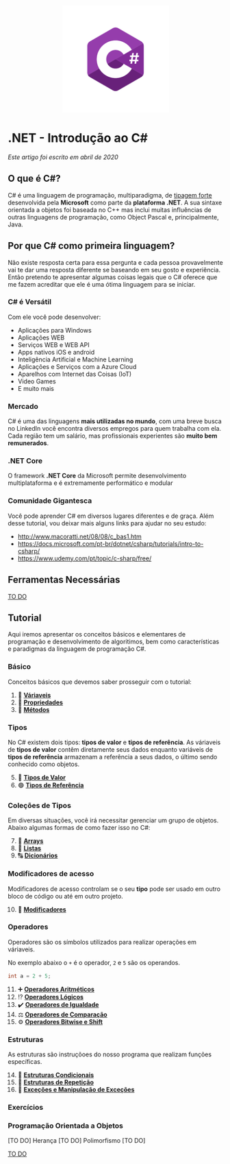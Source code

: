 <p align="center">
     <img src="/Images/csharp_logo.png" alt="C#" width="250px" />
</p>

# .NET - Introdução ao C# 
*Este artigo foi escrito em abril de 2020*

## O que é C#?

C# é uma linguagem de programação, multiparadigma, de [tipagem forte](https://github.com/Pampa-Devs/articles/blob/master/typing.md)
desenvolvida pela **Microsoft** como parte da **plataforma .NET**. A sua sintaxe orientada a objetos foi baseada no C++ mas inclui muitas influências de outras linguagens
de programação, como Object Pascal e, principalmente, Java.

## Por que C# como primeira linguagem?

Não existe resposta certa para essa pergunta e cada pessoa provavelmente vai te dar uma resposta diferente se baseando em seu gosto e experiência. 
Então pretendo te apresentar algumas coisas legais que o C# oferece que me fazem acreditar que ele é uma ótima linguagem para se iniciar.

### C# é Versátil

Com ele você pode desenvolver:
* Aplicações para Windows
* Aplicações WEB
* Serviços WEB e WEB API
* Apps nativos iOS e android
* Inteligência Artificial e Machine Learning
* Aplicações e Serviços com a Azure Cloud
* Aparelhos com Internet das Coisas (IoT) 
* Video Games
* E muito mais

### Mercado

C# é uma das linguagens **mais utilizadas no mundo**, com uma breve busca no LinkedIn você encontra diversos empregos para quem trabalha com ela.
Cada região tem um salário, mas profissionais experientes são **muito bem remunerados**.

### .NET Core

O framework **.NET Core** da Microsoft permite desenvolvimento multiplataforma e é extremamente performático e modular

### Comunidade Gigantesca

Você pode aprender C# em diversos lugares diferentes e de graça. Além desse tutorial, vou deixar mais alguns links para ajudar no seu estudo:
* http://www.macoratti.net/08/08/c_bas1.htm
* https://docs.microsoft.com/pt-br/dotnet/csharp/tutorials/intro-to-csharp/
* https://www.udemy.com/pt/topic/c-sharp/free/

## Ferramentas Necessárias

[TO DO]()

## Tutorial

Aqui iremos apresentar os conceitos básicos e elementares de programação e desenvolvimento de algoritimos, bem como características e paradigmas da linguagem de programação C#.

### Básico

Conceitos básicos que devemos saber prosseguir com o tutorial:

1. 🎲 [**Váriaveis**](https://github.com/Pampa-Devs/4starters/blob/master/Fundamentals/csharp/src/variables.md)
2. 🧬 [**Propriedades**](https://github.com/Pampa-Devs/4starters/blob/master/Fundamentals/csharp/src/properties.md)
3. 🚶 [**Métodos**](https://github.com/Pampa-Devs/4starters/blob/master/Fundamentals/csharp/src/methods.md)


### Tipos
No C# existem dois tipos: **tipos de valor** e **tipos de referência**. As váriaveis de **tipos de valor** contêm diretamente seus dados
enquanto variáveis de **tipos de referência** armazenam a referência a seus dados, o último sendo conhecido como objetos.

5. 🔵 [**Tipos de Valor**](https://github.com/Pampa-Devs/4starters/blob/master/Fundamentals/csharp/src/value-types.md)
6. 🟢 [**Tipos de Referência**](https://github.com/Pampa-Devs/4starters/blob/master/Fundamentals/csharp/src/reference-types.md)

### Coleções de Tipos

Em diversas situações, você irá necessitar gerenciar um grupo de objetos. Abaixo algumas formas de como fazer isso no C#:

7. 🔢 [**Arrays**](https://github.com/Pampa-Devs/4starters/blob/master/Fundamentals/csharp/src/arrays.md)
8. 🔢 [**Listas**](https://github.com/Pampa-Devs/4starters/blob/master/Fundamentals/csharp/src/lists.md)
9. 🔠 [**Dicionários**](https://github.com/Pampa-Devs/4starters/blob/master/Fundamentals/csharp/src/dictionaries.md)

### Modificadores de acesso
Modificadores de acesso controlam se o seu **tipo** pode ser usado em outro bloco de código ou até em outro projeto.

10. 🚦 [**Modificadores**](https://github.com/Pampa-Devs/4starters/blob/master/Fundamentals/csharp/src/access-modifiers.md)

### Operadores

Operadores são os símbolos utilizados para realizar operações em váriaveis. 

No exemplo abaixo o `+` é o operador, `2` e `5` são os operandos.
```C#
int a = 2 + 5;
```

11. ➕ [**Operadores Aritméticos**](https://github.com/Pampa-Devs/4starters/blob/master/Fundamentals/csharp/src/arithmetic-operators.md)
12. ⁉️ [**Operadores Lógicos**](https://github.com/Pampa-Devs/4starters/blob/master/Fundamentals/csharp/src/logical-operators.md)
13. ✔️ [**Operadores de Igualdade**](https://github.com/Pampa-Devs/4starters/blob/master/Fundamentals/csharp/src/equality-operators.md)
14. ⚖️ [**Operadores de Comparação**](https://github.com/Pampa-Devs/4starters/blob/master/Fundamentals/csharp/src/comparison-operators.md)
15. ⚙️ [**Operadores Bitwise e Shift**](https://github.com/Pampa-Devs/4starters/blob/master/Fundamentals/csharp/src/bitwise-shift-operators.md)

### Estruturas

As estruturas são instruçõoes do nosso programa que realizam funções específicas.

14. 🔀 [**Estruturas Condicionais**](https://github.com/Pampa-Devs/4starters/blob/master/Fundamentals/csharp/src/conditional-statements.md)
15. 🔄 [**Estruturas de Repetição**](https://github.com/Pampa-Devs/4starters/blob/master/Fundamentals/csharp/src/iteration-statements.md)
16. 🛑 [**Exceções e Manipulação de Exceções**](https://github.com/Pampa-Devs/4starters/blob/master/Fundamentals/csharp/src/exceptions.md)

### Exercícios 

### Programação Orientada a Objetos

[TO DO] Herança
[TO DO] Polimorfismo
[TO DO] 

[TO DO]()
